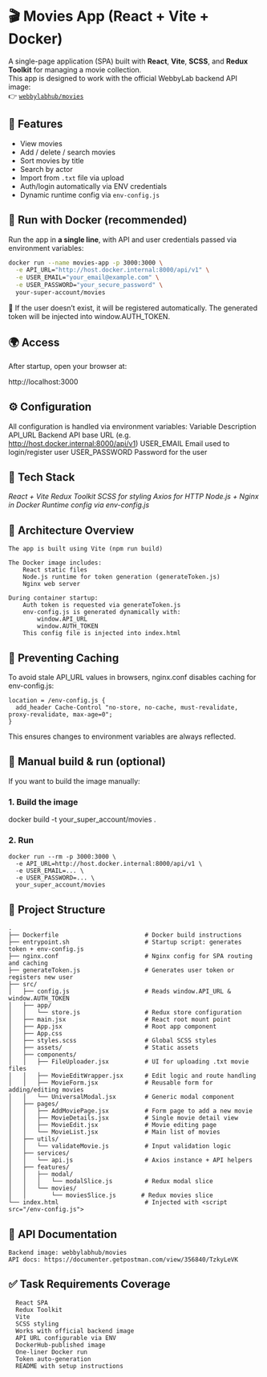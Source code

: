# 🎬 Movies App (React + Vite + Docker)

A single-page application (SPA) built with **React**, **Vite**, **SCSS**, and **Redux Toolkit** for managing a movie collection.  
This app is designed to work with the official WebbyLab backend API image:  
👉 [`webbylabhub/movies`](https://hub.docker.com/r/webbylabhub/movies)

## 🚀 Features

- View movies
- Add / delete / search movies
- Sort movies by title
- Search by actor
- Import from `.txt` file via upload
- Auth/login automatically via ENV credentials
- Dynamic runtime config via `env-config.js`


## 🐳 Run with Docker (recommended)

Run the app in **a single line**, with API and user credentials passed via environment variables:

```bash
docker run --name movies-app -p 3000:3000 \
  -e API_URL="http://host.docker.internal:8000/api/v1" \
  -e USER_EMAIL="your_email@example.com" \
  -e USER_PASSWORD="your_secure_password" \
  your-super-account/movies
```

🔐 If the user doesn’t exist, it will be registered automatically.
The generated token will be injected into window.AUTH_TOKEN.

## 🌍 Access

After startup, open your browser at:

http://localhost:3000

## ⚙️ Configuration

All configuration is handled via environment variables:
Variable	Description
API_URL	Backend API base URL (e.g. http://host.docker.internal:8000/api/v1)
USER_EMAIL	Email used to login/register user
USER_PASSWORD	Password for the user

## 🧱 Tech Stack
  *React + Vite* 
  *Redux Toolkit*
  *SCSS for styling*
  *Axios for HTTP*
  *Node.js + Nginx in Docker*
  *Runtime config via env-config.js*

## 🔧 Architecture Overview

    The app is built using Vite (npm run build)

    The Docker image includes:
        React static files
        Node.js runtime for token generation (generateToken.js)
        Nginx web server

    During container startup:
        Auth token is requested via generateToken.js
        env-config.js is generated dynamically with:
            window.API_URL
            window.AUTH_TOKEN
        This config file is injected into index.html

## 🔁 Preventing Caching

To avoid stale API_URL values in browsers, nginx.conf disables caching for env-config.js:

```
location = /env-config.js {
  add_header Cache-Control "no-store, no-cache, must-revalidate, proxy-revalidate, max-age=0";
}
```

This ensures changes to environment variables are always reflected.

## 🧪 Manual build & run (optional)

If you want to build the image manually:

### 1. Build the image
docker build -t your_super_account/movies .

### 2. Run
```
docker run --rm -p 3000:3000 \
  -e API_URL=http://host.docker.internal:8000/api/v1 \
  -e USER_EMAIL=... \
  -e USER_PASSWORD=... \
  your_super_account/movies
```

## 📁 Project Structure
```
.
├── Dockerfile                        # Docker build instructions
├── entrypoint.sh                     # Startup script: generates token + env-config.js
├── nginx.conf                        # Nginx config for SPA routing and caching
├── generateToken.js                  # Generates user token or registers new user
├── src/
│   ├── config.js                     # Reads window.API_URL & window.AUTH_TOKEN
│   ├── app/
│   │   └── store.js                  # Redux store configuration
│   ├── main.jsx                      # React root mount point
│   ├── App.jsx                       # Root app component
│   ├── App.css                       
│   ├── styles.scss                   # Global SCSS styles
│   ├── assets/                       # Static assets
│   ├── components/
│   │   ├── FileUploader.jsx          # UI for uploading .txt movie files
│   │   ├── MovieEditWrapper.jsx      # Edit logic and route handling
│   │   ├── MovieForm.jsx             # Reusable form for adding/editing movies
│   │   └── UniversalModal.jsx        # Generic modal component
│   ├── pages/
│   │   ├── AddMoviePage.jsx          # Form page to add a new movie
│   │   ├── MovieDetails.jsx          # Single movie detail view
│   │   ├── MovieEdit.jsx             # Movie editing page
│   │   └── MovieList.jsx             # Main list of movies
│   ├── utils/
│   │   └── validateMovie.js          # Input validation logic
│   ├── services/
│   │   └── api.js                    # Axios instance + API helpers
│   ├── features/
│   │   ├── modal/
│   │   │   └── modalSlice.js         # Redux modal slice
│   │   └── movies/
│   │       └── moviesSlice.js       # Redux movies slice
└── index.html                        # Injected with <script src="/env-config.js">
```

## 📄 API Documentation
    Backend image: webbylabhub/movies
    API docs: https://documenter.getpostman.com/view/356840/TzkyLeVK

## ✅ Task Requirements Coverage
```
  React SPA
  Redux Toolkit
  Vite
  SCSS styling
  Works with official backend image
  API URL configurable via ENV
  DockerHub-published image
  One-liner Docker run
  Token auto-generation
  README with setup instructions
```